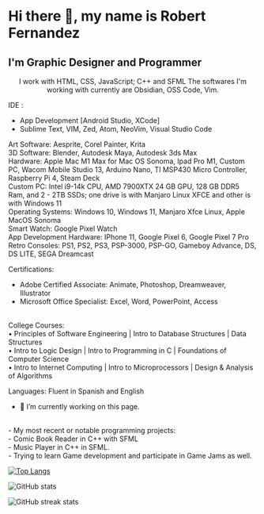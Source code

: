 
# Hi there 👋, my name is Robert Fernandez
## I'm Graphic Designer and Programmer


<p align="center">
I work with HTML, CSS, JavaScript; C++ and SFML
The softwares I'm working with currently are Obsidian, OSS Code, Vim.
</p>


IDE : <br>
- App Development [Android Studio, XCode]
  <br>
- Sublime Text, VIM, Zed, Atom, NeoVim, Visual Studio Code


Art Software: Aesprite, Corel Painter, Krita
<br>
3D Software: Blender, Autodesk Maya, Autodesk 3ds Max
<br>
Hardware: Apple Mac M1 Max for Mac OS Sonoma, Ipad Pro M1, Custom PC, Wacom Mobile Studio 13, Arduino Nano, TI MSP430 Micro Controller, Raspberry Pi 4, Steam Deck
<br>
Custom PC: Intel i9-14k CPU, AMD 7900XTX 24 GB GPU, 128 GB DDR5 Ram, and 2 - 2TB SSDs; one drive is with Manjaro Linux XFCE and other is with Windows 11
<br>
Operating Systems: Windows 10, Windows 11, Manjaro Xfce Linux, Apple MacOS Sonoma 
<br>
Smart Watch: Google Pixel Watch
<br>
App Development Hardware: IPhone 11, Google Pixel 6, Google Pixel 7 Pro
<br>
Retro Consoles: PS1, PS2, PS3, PSP-3000, PSP-GO, Gameboy Advance, DS, DS LITE, SEGA Dreamcast


Certifications: <br>
- Adobe Certified Associate: Animate, Photoshop, Dreamweaver, Illustrator
  <br>
- Microsoft Office Specialist: Excel, Word, PowerPoint, Access
<br>
College Courses:
<br>
• Principles of Software Engineering | Intro to Database Structures | Data Structures
<br>
• Intro to Logic Design | Intro to Programming in C | Foundations of Computer Science
<br>
• Intro to Internet Computing | Intro to Microprocessors | Design & Analysis of Algorithms
<br>

Languages:
Fluent in Spanish and English
<br>
- 🔭 I’m currently working on this page. 
<br>
- My most recent or notable programming projects:
<br>
- Comic Book Reader in C++ with SFML
<br>
- Music Player in C++ in SFML.
<br>
- Trying to learn Game development and participate in Game Jams as well.


[![Top Langs](https://github-readme-stats.vercel.app/api/top-langs/?username=robfernan)](https://github.com/anuraghazra/github-readme-stats)

![GitHub stats](https://github-readme-stats.vercel.app/api?username=robfernan&show_icons=true)  


![GitHub streak stats](https://streak-stats.demolab.com/?user=robfernan)  


